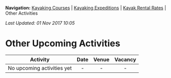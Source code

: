 **Navigation:** [Kayaking Courses](index) &#124; [Kayaking Expeditions](expedition) &#124; [Kayak Rental Rates](rental) &#124; Other Activities

_Last Updated: 01 Nov 2017 10:05_
# Other Upcoming Activities

Activity | Date | Venue | Vacancy
:---:|:---:|:---:|:---:
No upcoming activities yet|-|-|- 

